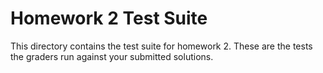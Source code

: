 Homework 2 Test Suite
===

This directory contains the test suite for homework 2. These are the tests the 
graders run against your submitted solutions. 